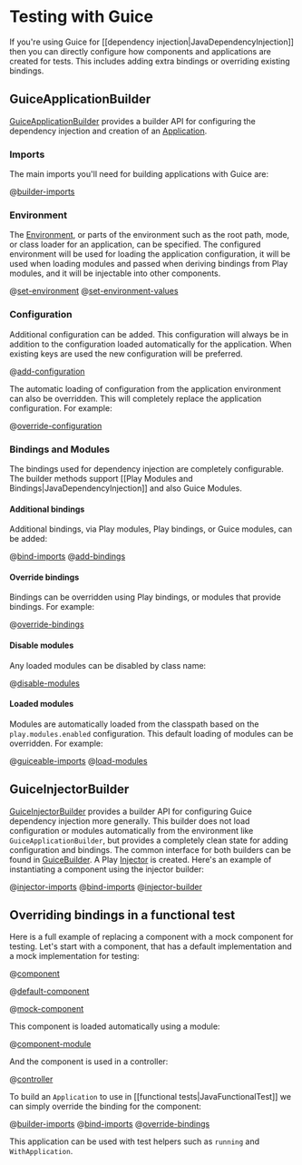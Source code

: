 <!--- Copyright (C) 2009-2019 Lightbend Inc. <https://www.lightbend.com> -->
# Testing with Guice

If you're using Guice for [[dependency injection|JavaDependencyInjection]] then you can directly configure how components and applications are created for tests. This includes adding extra bindings or overriding existing bindings.

## GuiceApplicationBuilder

[GuiceApplicationBuilder](api/java/play/inject/guice/GuiceApplicationBuilder.html) provides a builder API for configuring the dependency injection and creation of an [Application](api/java/play/Application.html).

### Imports

The main imports you'll need for building applications with Guice are:

@[builder-imports](code/tests/guice/JavaGuiceApplicationBuilderTest.java)

### Environment

The [Environment](api/java/play/Environment.html), or parts of the environment such as the root path, mode, or class loader for an application, can be specified. The configured environment will be used for loading the application configuration, it will be used when loading modules and passed when deriving bindings from Play modules, and it will be injectable into other components.

@[set-environment](code/tests/guice/JavaGuiceApplicationBuilderTest.java)
@[set-environment-values](code/tests/guice/JavaGuiceApplicationBuilderTest.java)

### Configuration

Additional configuration can be added. This configuration will always be in addition to the configuration loaded automatically for the application. When existing keys are used the new configuration will be preferred.

@[add-configuration](code/tests/guice/JavaGuiceApplicationBuilderTest.java)

The automatic loading of configuration from the application environment can also be overridden. This will completely replace the application configuration. For example:

@[override-configuration](code/tests/guice/JavaGuiceApplicationBuilderTest.java)

### Bindings and Modules

The bindings used for dependency injection are completely configurable. The builder methods support [[Play Modules and Bindings|JavaDependencyInjection]] and also Guice Modules.

#### Additional bindings

Additional bindings, via Play modules, Play bindings, or Guice modules, can be added:

@[bind-imports](code/tests/guice/JavaGuiceApplicationBuilderTest.java)
@[add-bindings](code/tests/guice/JavaGuiceApplicationBuilderTest.java)

#### Override bindings

Bindings can be overridden using Play bindings, or modules that provide  bindings. For example:

@[override-bindings](code/tests/guice/JavaGuiceApplicationBuilderTest.java)

#### Disable modules

Any loaded modules can be disabled by class name:

@[disable-modules](code/tests/guice/JavaGuiceApplicationBuilderTest.java)

#### Loaded modules

Modules are automatically loaded from the classpath based on the `play.modules.enabled` configuration. This default loading of modules can be overridden. For example:

@[guiceable-imports](code/tests/guice/JavaGuiceApplicationBuilderTest.java)
@[load-modules](code/tests/guice/JavaGuiceApplicationBuilderTest.java)


## GuiceInjectorBuilder

[GuiceInjectorBuilder](api/java/play/inject/guice/GuiceInjectorBuilder.html) provides a builder API for configuring Guice dependency injection more generally. This builder does not load configuration or modules automatically from the environment like `GuiceApplicationBuilder`, but provides a completely clean state for adding configuration and bindings. The common interface for both builders can be found in [GuiceBuilder](api/java/play/inject/guice/GuiceBuilder.html). A Play [Injector](api/java/play/inject/Injector.html) is created. Here's an example of instantiating a component using the injector builder:

@[injector-imports](code/tests/guice/JavaGuiceApplicationBuilderTest.java)
@[bind-imports](code/tests/guice/JavaGuiceApplicationBuilderTest.java)
@[injector-builder](code/tests/guice/JavaGuiceApplicationBuilderTest.java)


## Overriding bindings in a functional test

Here is a full example of replacing a component with a mock component for testing. Let's start with a component, that has a default implementation and a mock implementation for testing:

@[component](code/tests/guice/Component.java)

@[default-component](code/tests/guice/DefaultComponent.java)

@[mock-component](code/tests/guice/MockComponent.java)

This component is loaded automatically using a module:

@[component-module](code/tests/guice/ComponentModule.java)

And the component is used in a controller:

@[controller](code/tests/guice/controllers/Application.java)

To build an `Application` to use in [[functional tests|JavaFunctionalTest]] we can simply override the binding for the component:

@[builder-imports](code/tests/guice/JavaGuiceApplicationBuilderTest.java)
@[bind-imports](code/tests/guice/JavaGuiceApplicationBuilderTest.java)
@[override-bindings](code/tests/guice/JavaGuiceApplicationBuilderTest.java)

This application can be used with test helpers such as `running` and `WithApplication`.
